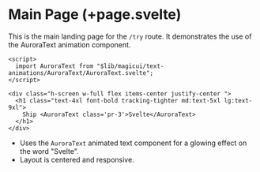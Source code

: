 # Main Page (+page.svelte)

This is the main landing page for the `/try` route. It demonstrates the use of the AuroraText animation component.

```svelte
<script>
  import AuroraText from "$lib/magicui/text-animations/AuroraText/AuroraText.svelte";
</script>

<div class="h-screen w-full flex items-center justify-center ">
  <h1 class="text-4xl font-bold tracking-tighter md:text-5xl lg:text-9xl">
    Ship <AuroraText class='pr-3'>Svelte</AuroraText>
  </h1>
</div>
```

- Uses the `AuroraText` animated text component for a glowing effect on the word "Svelte".
- Layout is centered and responsive.
